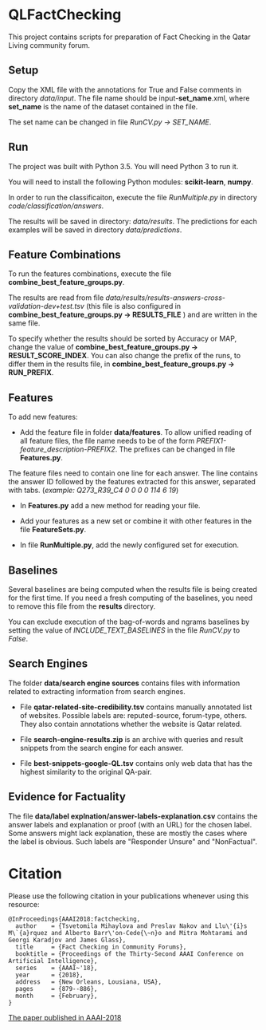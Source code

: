 # QLFactChecking

This project contains scripts for preparation of Fact Checking in the Qatar Living community forum.

## Setup

Copy the XML file with the annotations for True and False comments in directory *data/input*.
The file name should be input-**set_name**.xml, where **set_name** is the name of the dataset contained in the file.

The set name can be changed in file *RunCV.py -> SET_NAME*.

## Run

The project was built with Python 3.5. You will need Python 3 to run it.

You will need to install the following Python modules: **scikit-learn**, **numpy**.

In order to run the classificaiton, execute the file *RunMultiple.py* in directory *code/classification/answers*.

The results will be saved in directory: *data/results*. The predictions for each examples will be saved in directory *data/predictions*.

## Feature Combinations

To run the features combinations, execute the file **combine_best_feature_groups.py**.

The results are read from file *data/results/results-answers-cross-validation-dev+test.tsv* (this file is also configured in **combine_best_feature_groups.py -> RESULTS_FILE** ) and are written in the same file.

To specify whether the results should be sorted by Accuracy or MAP, change the value of **combine_best_feature_groups.py -> RESULT_SCORE_INDEX**. You can also change the prefix of the runs, to differ them in the results file, in **combine_best_feature_groups.py -> RUN_PREFIX**.


## Features

To add new features:

* Add the feature file in folder **data/features**. To allow unified reading of all feature files, the file name needs to be of the form *PREFIX1-feature_description-PREFIX2*. The prefixes can be changed in file **Features.py**.

The feature files need to contain one line for each answer. The line contains the answer ID followed by the features extracted for this answer, separated with tabs. (*example: Q273_R39_C4	0	0	0	0	114	6	19*)

* In **Features.py** add a new method for reading your file.

* Add your features as a new set or combine it with other features in the file **FeatureSets.py**.

* In file **RunMultiple.py**, add the newly configured set for execution.


## Baselines

Several baselines are being computed when the results file is being created for the first time. If you need a fresh computing of the baselines, you need to remove this file from the **results** directory.

You can exclude execution of the bag-of-words and ngrams baselines by setting the value of *INCLUDE_TEXT_BASELINES* in the file *RunCV.py* to *False*.


## Search Engines

The folder **data/search engine sources** contains files with information related to extracting information from search engines. 

* File **qatar-related-site-credibility.tsv** contains manually annotated list of websites. Possible labels are: reputed-source, forum-type, others. They also contain annotations whether the website is Qatar related.

* File **search-engine-results.zip** is an archive with queries and result snippets from the search engine for each answer.

* File **best-snippets-google-QL.tsv** contains only web data that has the highest similarity to the original QA-pair.

## Evidence for Factuality

The file **data/label explnation/answer-labels-explanation.csv** contains the answer labels and explanation or proof (with an URL) for the chosen label. 
Some answers might lack explanation, these are mostly the cases where the label is obvious. Such labels are "Responder Unsure" and "NonFactual".


# Citation

Please use the following citation in your publications whenever using this resource:

```
@InProceedings{AAAI2018:factchecking,
  author    = {Tsvetomila Mihaylova and Preslav Nakov and Llu\'{i}s M\`{a}rquez and Alberto Barr\'on-Cede{\~n}o and Mitra Mohtarami and Georgi Karadjov and James Glass},
  title     = {Fact Checking in Community Forums},
  booktitle = {Proceedings of the Thirty-Second AAAI Conference on Artificial Intelligence},
  series    = {AAAI~'18},
  year      = {2018},
  address   = {New Orleans, Lousiana, USA},
  pages     = {879--886},
  month     = {February},
}
```

[The paper published in AAAI-2018](https://arxiv.org/abs/1803.03178)

